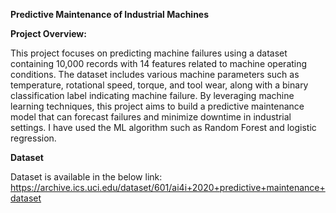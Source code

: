 **Predictive Maintenance of Industrial Machines**

**Project Overview:**

This project focuses on predicting machine failures using a dataset containing 10,000 records with 14 features related to machine operating conditions. The dataset includes various machine parameters such as temperature, rotational speed, torque, and tool wear, along with a binary classification label indicating machine failure. By leveraging machine learning techniques, this project aims to build a predictive maintenance model that can forecast failures and minimize downtime in industrial settings. I have used the ML algorithm such as Random Forest and logistic regression.

**Dataset**

Dataset is available in the below link:
https://archive.ics.uci.edu/dataset/601/ai4i+2020+predictive+maintenance+dataset
